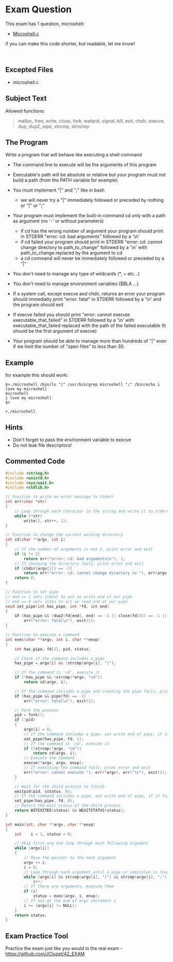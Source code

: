 # Exam Question

This exam has 1 question, microshell:

- [Microshell.c](https://github.com/pasqualerossi/42-School-Exam-Rank-04/blob/main/microshell.c)

if you can make this code shorter, but readable, let me know!

<br>

## Excepted Files

- microshell.c

## Subject Text

Allowed functions: 

> malloc, free, write, close, fork, waitpid, signal, kill, exit, chdir, execve, dup, dup2, pipe, strcmp, strncmp


## The Program
Write a program that will behave like executing a shell command

- The command line to execute will be the arguments of this program

- Executable's path will be absolute or relative but your program must not build a path (from the PATH variable for example)

- You must implement "|" and ";" like in bash
	- we will never try a "|" immediately followed or preceded by nothing or "|" or ";"

- Your program must implement the built-in command cd only with a path as argument (no '-' or without parameters)
	- if cd has the wrong number of argument your program should print in STDERR "error: cd: bad arguments" followed by a '\n'
	- if cd failed your program should print in STDERR "error: cd: cannot change directory to path_to_change" followed by a '\n' with path_to_change replaced by the argument to cd
	- a cd command will never be immediately followed or preceded by a "|"

- You don't need to manage any type of wildcards (*, ~ etc...)

- You don't need to manage environment variables ($BLA ...)

- If a system call, except execve and chdir, returns an error your program should immediatly print "error: fatal" in STDERR followed by a '\n' and the program should exit

- If execve failed you should print "error: cannot execute executable_that_failed" in STDERR followed by a '\n' with executable_that_failed replaced with the path of the failed executable (It should be the first argument of execve)

- Your program should be able to manage more than hundreds of "|" even if we limit the number of "open files" to less than 30.

## Example

for example this should work:
```
$>./microshell /bin/ls "|" /usr/bin/grep microshell ";" /bin/echo i love my microshell
microshell
i love my microshell
$>

>./microshell 
```

## Hints
- Don't forget to pass the environment variable to execve
- Do not leak file descriptors!

## Commented Code

```c
#include <string.h>
#include <unistd.h>
#include <sys/wait.h>
#include <stdlib.h>

// Function to write an error message to stderr
int err(char *str)
{
    // Loop through each character in the string and write it to stderr
    while (*str)
        write(2, str++, 1);
}

// Function to change the current working directory
int cd(char **argv, int i)
{
    // If the number of arguments is not 2, print error and exit
    if (i != 2)
        return err("error: cd: bad arguments\n"), 1;
    // If changing the directory fails, print error and exit
    if (chdir(argv[1]) == -1)
        return err("error: cd: cannot change directory to "), err(argv[1]), err("\n"), 1;
    return 0;
}

// Function to set pipe
// end == 1 sets stdout to act as write end of our pipe
// end == 0 sets stdin to act as read end of our pipe
void set_pipe(int has_pipe, int *fd, int end)
{
	if (has_pipe && (dup2(fd[end], end) == -1 || close(fd[0]) == -1 || close(fd[1]) == -1))
		err("error: fatal\n"), exit(1);
}

// Function to execute a command
int exec(char **argv, int i, char **envp)
{
    int has_pipe, fd[2], pid, status;

    // Check if the command includes a pipe
    has_pipe = argv[i] && !strcmp(argv[i], "|");

    // If the command is 'cd', execute it
    if (!has_pipe && !strcmp(*argv, "cd"))
        return cd(argv, i);

    // If the command includes a pipe and creating the pipe fails, print error and exit
    if (has_pipe && pipe(fd) == -1)
        err("error: fatal\n"), exit(1);

    // Fork the process
    pid = fork();
    if (!pid)
    {
        argv[i] = 0;
        // If the command includes a pipe, set write end of pipe, if it fail print error and exit
        set_pipe(has_pipe, fd, 1);
        // If the command is 'cd', execute it
        if (!strcmp(*argv, "cd"))
            return cd(argv, i);
        // Execute the command
        execve(*argv, argv, envp);
        // If executing the command fails, print error and exit
        err("error: cannot execute "), err(*argv), err("\n"), exit(1);
    }

    // Wait for the child process to finish
    waitpid(pid, &status, 0);
    // If the command includes a pipe, set write end of pipe, if it fail print error and exit
    set_pipe(has_pipe, fd, 0);
    // Return the exit status of the child process
    return WIFEXITED(status) && WEXITSTATUS(status);
}

int main(int, char **argv, char **envp)
{
    int    i = 1, status = 0;

    // Skip first arg and loop through each following argument
    while (argv[i])
    {
        // Move the pointer to the next argument
    	argv += i;
    	i = 0;
        // Loop through each argument until a pipe or semicolon is found
    	while (argv[i] && strcmp(argv[i], "|") && strcmp(argv[i], ";"))
			i++;
        // If there are arguments, execute them
    	if (i)
			status = exec(argv, i, envp);
        // If not at the end of argv increment i
		i += (argv[i] != NULL);
    }
    return status;
}
```

## Exam Practice Tool

Practice the exam just like you would in the real exam - https://github.com/JCluzet/42_EXAM
